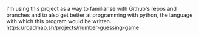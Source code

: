 I'm using this project as a way to familiarise with Github's repos and branches and to also get better at programming with python, the language with which this program would be written.
https://roadmap.sh/projects/number-guessing-game
